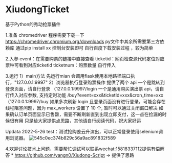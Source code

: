 # XiudongTicket
基于Python的秀动抢票插件

1.准备
chromedriver 程序需要下载一下
https://chromedriver.chromium.org/downloads
py文件中其余所需要第三方依赖库 通过pip install xx 控制台安装即可
自行百度下载安装过程 ，较为简单

2.入参
event：在需要购票的链接中直接查看
ticketid：网页检查源代码定位对应票种可看到对应ticketid
ticketnum：购票数量 自行传入

3.运行
1）main方法
先运行mian 会调用flask使用本地路径端口执行，"127.0.0.1:9997"
2）浏览器执行登录购票操作
提供了两个 api
一个是跳转到登录页面，请自行登录 （127.0.0.1:9997/login
一个是通用购买演出票 api，请自行传入对应参数, 支持定时功能 /buy?event=xxx&ticketId=xxx&cron_time=xxx （127.0.0.1:9997/buy
如果多次刷新 login 且登录页面没有进行登录，可能会存在线程阻塞问题，因为 max_workers 设置了 10 个, 暂时可以通过关闭窗口解决
如果确认订单页面显示已售罄，需要不断刷新直到出现立即支付，这一点在捡漏的时候很有用
只是给大家提供点思路，其他请自行阅读代码，祝大家好运

Updata 2022-5-26
test：测试抢购姜云升演出，可以正常登录使用selenium调用浏览器。
![545c0ec374b829c56a9ac891832f589](https://user-images.githubusercontent.com/50318531/170515312-c957d12f-188a-47ab-835e-89bde5f855d9.png)


4.欢迎讨论技术上问题，需要帮忙调试可以联系wechat:15818337112提供有偿解答
*
https://github.com/yangn0/Xiudong-Script -> 提供了思路

